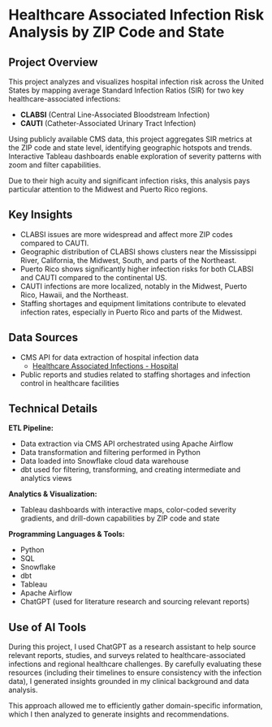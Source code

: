 # Healthcare Associated Infection Risk Analysis by ZIP Code and State

## Project Overview

This project analyzes and visualizes hospital infection risk across the United States by mapping average Standard Infection Ratios (SIR) for two key healthcare-associated infections:

- **CLABSI** (Central Line-Associated Bloodstream Infection)  
- **CAUTI** (Catheter-Associated Urinary Tract Infection)  

Using publicly available CMS data, this project aggregates SIR metrics at the ZIP code and state level, identifying geographic hotspots and trends. Interactive Tableau dashboards enable exploration of severity patterns with zoom and filter capabilities.

Due to their high acuity and significant infection risks, this analysis pays particular attention to the Midwest and Puerto Rico regions.

## Key Insights

- CLABSI issues are more widespread and affect more ZIP codes compared to CAUTI.  
- Geographic distribution of CLABSI shows clusters near the Mississippi River, California, the Midwest, South, and parts of the Northeast.  
- Puerto Rico shows significantly higher infection risks for both CLABSI and CAUTI compared to the continental US.  
- CAUTI infections are more localized, notably in the Midwest, Puerto Rico, Hawaii, and the Northeast.  
- Staffing shortages and equipment limitations contribute to elevated infection rates, especially in Puerto Rico and parts of the Midwest.

## Data Sources

- CMS API for data extraction of hospital infection data  
  - [Healthcare Associated Infections - Hospital](https://data.cms.gov/provider-data/dataset/77hc-ibv8#data-table)  
- Public reports and studies related to staffing shortages and infection control in healthcare facilities

## Technical Details

**ETL Pipeline:**  
- Data extraction via CMS API orchestrated using Apache Airflow  
- Data transformation and filtering performed in Python  
- Data loaded into Snowflake cloud data warehouse  
- dbt used for filtering, transforming, and creating intermediate and analytics views

**Analytics & Visualization:**  
- Tableau dashboards with interactive maps, color-coded severity gradients, and drill-down capabilities by ZIP code and state  

**Programming Languages & Tools:**  
- Python  
- SQL  
- Snowflake  
- dbt  
- Tableau  
- Apache Airflow
- ChatGPT (used for literature research and sourcing relevant reports)

## Use of AI Tools

During this project, I used ChatGPT as a research assistant to help source relevant reports, studies, and surveys related to healthcare-associated infections and regional healthcare challenges. By carefully evaluating these resources (including their timelines to ensure consistency with the infection data), I generated insights grounded in my clinical background and data analysis.

This approach allowed me to efficiently gather domain-specific information, which I then analyzed to generate insights and recommendations.
